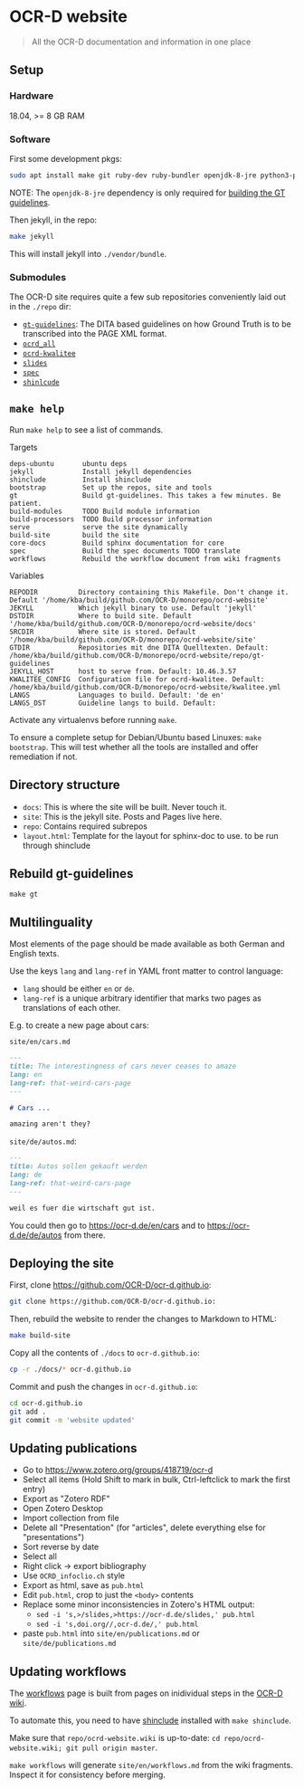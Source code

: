 # OCR-D website

> All the OCR-D documentation and information in one place

## Setup

### Hardware

18.04, >= 8 GB RAM

### Software

First some development pkgs:

```sh
sudo apt install make git ruby-dev ruby-bundler openjdk-8-jre python3-pip
```

NOTE: The `openjdk-8-jre` dependency is only required for [building the GT guidelines](#rebuild-gt-guidelines).

Then jekyll, in the repo:

```sh
make jekyll
```

This will install jekyll into `./vendor/bundle`.

### Submodules

The OCR-D site requires quite a few sub repositories conveniently laid out in
the `./repo` dir:

* [`gt-guidelines`](repo/gt-guidelines): The DITA based guidelines on how Ground Truth is to be transcribed into the PAGE XML format. 
* [`ocrd_all`](repo/ocrd_all)
* [`ocrd-kwalitee`](repo/ocrd-kwalitee)
* [`slides`](repo/slides)
* [`spec`](repo/spec)
* [`shinlcude`](repo/shinclude)

## `make help`
Run `make help` to see a list of commands.

<!-- BEGIN-EVAL make help -->

  Targets

    deps-ubuntu       ubuntu deps
    jekyll            Install jekyll dependencies
    shinclude         Install shinclude
    bootstrap         Set up the repos, site and tools
    gt                Build gt-guidelines. This takes a few minutes. Be patient.
    build-modules     TODO Build module information
    build-processors  TODO Build processor information
    serve             serve the site dynamically
    build-site        build the site
    core-docs         Build sphinx documentation for core
    spec              Build the spec documents TODO translate
    workflows         Rebuild the workflow document from wiki fragments

  Variables

    REPODIR          Directory containing this Makefile. Don't change it. Default '/home/kba/build/github.com/OCR-D/monorepo/ocrd-website'
    JEKYLL           Which jekyll binary to use. Default 'jekyll'
    DSTDIR           Where to build site. Default '/home/kba/build/github.com/OCR-D/monorepo/ocrd-website/docs'
    SRCDIR           Where site is stored. Default '/home/kba/build/github.com/OCR-D/monorepo/ocrd-website/site'
    GTDIR            Repositories mit dne DITA Quelltexten. Default: /home/kba/build/github.com/OCR-D/monorepo/ocrd-website/repo/gt-guidelines
    JEKYLL_HOST      host to serve from. Default: 10.46.3.57
    KWALITEE_CONFIG  Configuration file for ocrd-kwalitee. Default: /home/kba/build/github.com/OCR-D/monorepo/ocrd-website/kwalitee.yml
    LANGS            Languages to build. Default: 'de en'
    LANGS_DST        Guideline langs to build. Default: 

<!-- END-EVAL -->

Activate any virtualenvs before running `make`.

To ensure a complete setup for Debian/Ubuntu based Linuxes: `make bootstrap`. This will test whether all the tools are installed and offer remediation if not.

## Directory structure

* `docs`: This is where the site will be built. Never touch it.
* `site`: This is the jekyll site. Posts and Pages live here.
* `repo`: Contains required subrepos
* `layout.html`: Template for the layout for sphinx-doc to use. to be run through shinclude

## Rebuild gt-guidelines

```
make gt
```

## Multilinguality

Most elements of the page should be made available as both German and English texts.

Use the keys `lang` and `lang-ref` in YAML front matter to control language:
* `lang` should be either `en` or `de`.
* `lang-ref` is a unique arbitrary identifier that marks two pages as translations of each other.

E.g. to create a new page about cars:

`site/en/cars.md`

```markdown
---
title: The interestingness of cars never ceases to amaze
lang: en
lang-ref: that-weird-cars-page
---

# Cars ...

amazing aren't they?
```

`site/de/autos.md`:

```markdown
---
title: Autos sollen gekauft werden
lang: de
lang-ref: that-weird-cars-page
---

weil es fuer die wirtschaft gut ist.
```

You could then go to https://ocr-d.de/en/cars and to https://ocr-d.de/de/autos from there.

## Deploying the site

First, clone https://github.com/OCR-D/ocr-d.github.io:

```sh
git clone https://github.com/OCR-D/ocr-d.github.io:
```

Then, rebuild the website to render the changes to Markdown to HTML:


```sh
make build-site
```

Copy all the contents of `./docs` to `ocr-d.github.io`:

```sh
cp -r ./docs/* ocr-d.github.io
```

Commit and push the changes in `ocr-d.github.io`:

```sh
cd ocr-d.github.io
git add .
git commit -m 'website updated'
```

## Updating publications

- Go to https://www.zotero.org/groups/418719/ocr-d
- Select all items (Hold Shift to mark in bulk, Ctrl-leftclick to mark the first entry)
- Export as "Zotero RDF"
- Open Zotero Desktop
- Import collection from file
- Delete all "Presentation" (for "articles", delete everything else for "presentations")
- Sort reverse by date
- Select all
- Right click -> export bibliography
- Use `OCRD_infoclio.ch` style
- Export as html, save as `pub.html`
- Edit `pub.html`, crop to just the `<body>` contents
- Replace some minor inconsistencies in Zotero's HTML output:
  - `sed -i 's,>/slides,>https://ocr-d.de/slides,' pub.html`
  - `sed -i 's,doi.org//,ocr-d.de/,' pub.html`
- paste `pub.html` into `site/en/publications.md` or `site/de/publications.md`

## Updating workflows

The [workflows](https://ocr-d.de/en/workflows) page is built from pages on inidividual steps in the [OCR-D wiki](https://github.com/OCR-D/ocrd-website.wiki).

To automate this, you need to have [shinclude](https://github.com/kba/shinclude) installed with `make shinclude`.

Make sure that `repo/ocrd-website.wiki` is up-to-date: `cd repo/ocrd-website.wiki; git pull origin master`.

`make workflows` will generate `site/en/workflows.md` from the wiki fragments. Inspect it for consistency before merging.
